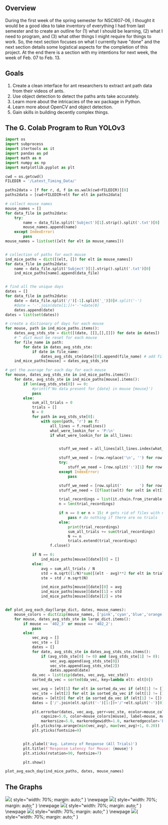 <!-- ---
title: NSCI607-06
author: Trevor Martin's Notes
date: Feb. 01 - Feb. 07, 2021
geometry: margin=3cm
header-includes: |
		 \usepackage{fancyhdr}
		 \pagestyle{fancy}
		 \usepackage{mathrsfs}
		 \usepackage{amssymb}
		 \usepackage{amsmath}
output: pdf_document
--- -->
<!-- &nbsp;&nbsp;  -->

<script type="text/x-mathjax-config"> MathJax.Hub.Config({tex2jax: { inlineMath:[['$','$'], ['\\(','\\)']],processEscapes: true},jax: ["input/TeX","input/MathML","input/AsciiMath","output/CommonHTML"],extensions: ["tex2jax.js","mml2jax.js","asciimath2jax.js","MathMenu.js","MathZoom.js","AssistieMML.js", "[Contrib]/a11y/accessibility-menu.js"],TeX: {extensions: ["AMSmath.js","AMSsymbols.js","noErrors.js","noUndefined.js"],equationNumbers: {autoNumber: "AMS"}}});</script>


## Overview
During the first week of the spring semester for NSCI607-06, I thought it would be a good idea to take inventory of everything I had from last semester and to create an outline for (1) what I should be learning, (2) what I need to program, and (3) what other things I might require for things to work. So, the next section focuses on what I currently have "done" and the next section details some logistical aspects for the completion of this project. At the end there is a section with my intentions for next week, the week of Feb. 07 to Feb. 13.

## Goals

1. Create a clean interface for ant researchers to extract ant path data from their videos of ants.
2. Use object detection to detect the paths ants take accurately.
3. Learn more about the intricacies of the $wx$ package in Python.
4. Learn more about OpenCV and object detection.
5. Gain skills in building decently complex things.





## The G. Colab Program to Run YOLOv3

```Python
import os
import subprocess
import itertools as it
import pandas as pd
import math as m
import numpy as np
import matplotlib.pyplot as plt

cwd = os.getcwd()
FILEDIR = '/Latest_Timing_Data/'

paths2data = [f for r, d, f in os.walk(cwd+FILEDIR)][0]
paths2data = [cwd+FILEDIR+elt for elt in paths2data]

# collect mouse names
mouse_names = []
for data_file in paths2data:
    try:
        name = data_file.split('Subject')[1].strip().split('.txt')[0]
        mouse_names.append(name)
    except IndexError:
        pass
mouse_names = list(set([elt for elt in mouse_names]))


# collection of paths for each mouse
ind_mice_paths = dict([(elt, []) for elt in mouse_names])
for data_file in paths2data:
    name = data_file.split('Subject')[1].strip().split('.txt')[0]
    ind_mice_paths[name].append(data_file)


# find all the unique days
dates = []
for data_file in paths2data:
    date = data_file.split('/')[-1].split('_')[0]#.split('-')
    #date = '-'.join(date[1:])+'-'+date[0]
    dates.append(date)
dates = list(set(dates))

# create a dictionary of days for each mouse
for mouse, path in ind_mice_paths.items():
    dates_avg_stds_ste = dict([(date, [[],[],[]]) for date in dates])
    # ^ dict must be reset for each mouse
    for file_name in path:
        for date in dates_avg_stds_ste:
            if date in file_name:
                dates_avg_stds_ste[date][0].append(file_name) # add file name in place of avg.
    ind_mice_paths[mouse] = dates_avg_stds_ste

# get the average for each day for each mouse
for mouse, dates_avg_stds_ste in ind_mice_paths.items():
    for date, avg_stds_ste in ind_mice_paths[mouse].items():
        if len(avg_stds_ste[0]) == 0:
            #print(f'No data present for {date} in mouse {mouse}')
            pass
        else:
            sum_all_trials = 0
            trials = []
            N = 0
            for path in avg_stds_ste[0]:
                with open(path, 'r') as f:
                    all_lines = f.readlines()
                    what_were_lookin_for = 'P:\n'
                    if what_were_lookin_for in all_lines:


                        stuff_we_need = all_lines[all_lines.index(what_were_lookin_for)+1:]

                        stuff_we_need = [row.replace('\n', '') for row in stuff_we_need]
                        try:
                            stuff_we_need = [row.split(':')[1] for row in stuff_we_need]
                        except IndexError:
                            pass

                        stuff_we_need = [row.split('        ') for row in stuff_we_need]
                        stuff_we_need = [[float(selt) for selt in elt[1:]] for elt in stuff_we_need]

                        trial_recordings = list(it.chain.from_iterable(stuff_we_need))
                        n = len(trial_recordings)

                        if n == 0 or n > 15: # gets rid of files with no 'p:\n'
                            pass # do nothing if there are no trials
                        else:
                            print(trial_recordings)
                            sum_all_trials += sum(trial_recordings)
                            N += n
                            trials.extend(trial_recordings)
                    f.close()

            if N == 0:
                ind_mice_paths[mouse][date][0] = []
            else:
                avg = sum_all_trials / N
                std = m.sqrt((1/N)*sum([(elt - avg)**2 for elt in trials]))
                ste = std / m.sqrt(N)

                ind_mice_paths[mouse][date][0] = avg
                ind_mice_paths[mouse][date][1] = std
                ind_mice_paths[mouse][date][2] = ste


def plot_avg_each_day(large_dict, dates, mouse_names):
    mouse_colors = dict(zip(mouse_names, ['pink','cyan','blue','orange','green','purple','gray']))
    for mouse, dates_avg_stds_ste in large_dict.items():
        if mouse == '402_3' or mouse == '402_2':
            pass
        else:
            vec_avg = []
            vec_ste = []
            dates = []
            for date, avg_stds_ste in dates_avg_stds_ste.items():
                if (avg_stds_ste[0] != 0) and (avg_stds_ste[1] != 0):
                    vec_avg.append(avg_stds_ste[0])
                    vec_ste.append(avg_stds_ste[2])
                    dates.append(date)
            da_vec = list(zip(dates, vec_avg, vec_ste))
            sorted_da_vec = sorted(da_vec, key=lambda elt: elt[0])

            vec_avg = [elt[1] for elt in sorted_da_vec if (elt[1] != []) and (elt[2] != [])]
            vec_ste = [elt[2] for elt in sorted_da_vec if (elt[1] != []) and (elt[2] != [])]
            dates = [elt[0] for elt in sorted_da_vec if (elt[1] != []) and (elt[2] != [])]
            dates = ['/'.join(elt.split('-')[1:])+'/'+elt.split('-')[0] for elt in dates]

            plt.errorbar(dates, vec_avg, yerr=vec_ste, ecolor=mouse_colors[mouse],
                capsize=5.0, color=mouse_colors[mouse], label=mouse, marker="o",
                markersize=5.0, markeredgewidth=1.0, markeredgecolor='black')
            plt.yticks(np.arange(min(vec_avg), max(vec_avg)+1, 0.20))
            plt.yticks(fontsize=9)


        plt.ylabel('Avg. Latency of Response (All Trials)')
        plt.title(f'Response Latency for Mouse: {mouse}')
        plt.xticks(rotation=90, fontsize=7)

        plt.show()

plot_avg_each_day(ind_mice_paths, dates, mouse_names)
```

## The Graphs

![](../.././Neuroscience/interval-timing-howardlab/Images/402.png){ style="width: 70%; margin: auto;" }
\newpage
![](../.././Neuroscience/interval-timing-howardlab/Images/m6.png){ style="width: 70%; margin: auto;" }
\newpage
![](../.././Neuroscience/interval-timing-howardlab/Images/m7.png){ style="width: 70%; margin: auto;" }
\newpage
![](../.././Neuroscience/interval-timing-howardlab/Images/m8.png){ style="width: 70%; margin: auto;" }
\newpage
![](../.././Neuroscience/interval-timing-howardlab/Images/m9.png){ style="width: 70%; margin: auto;" }
